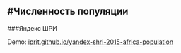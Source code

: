 #Численность популяции
--------

###Яндекс ШРИ

Demo: [iprit.github.io/yandex-shri-2015-africa-population](https://iprit.github.io/yandex-shri-2015-africa-population/)